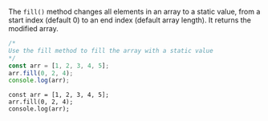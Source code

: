 The `fill()` method changes all elements in an array to a static value, from a start index (default 0) to an end index (default array length). It returns the modified array.

```js
/*
Use the fill method to fill the array with a static value
*/
const arr = [1, 2, 3, 4, 5];
arr.fill(0, 2, 4);
console.log(arr);
```

```solution
const arr = [1, 2, 3, 4, 5];
arr.fill(0, 2, 4);
console.log(arr);
```
